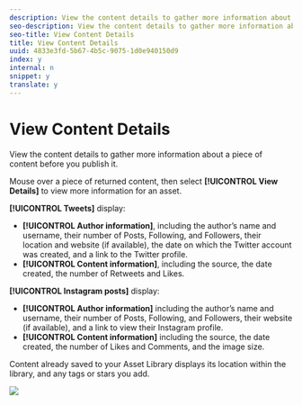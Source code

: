```yaml
---
description: View the content details to gather more information about a piece of content before you publish it.
seo-description: View the content details to gather more information about a piece of content before you publish it.
seo-title: View Content Details
title: View Content Details
uuid: 4833e3fd-5b67-4b5c-9075-1d0e940150d9
index: y
internal: n
snippet: y
translate: y
---
```


# View Content Details

View the content details to gather more information about a piece of content before you publish it.

Mouse over a piece of returned content, then select **[!UICONTROL View Details]** to view more information for an asset.

**[!UICONTROL Tweets]** display:

* **[!UICONTROL Author information]**, including the author’s name and username, their number of Posts, Following, and Followers, their location and website (if available), the date on which the Twitter account was created, and a link to the Twitter profile.
* **[!UICONTROL Content information]**, including the source, the date created, the number of Retweets and Likes.

**[!UICONTROL Instagram posts]** display:

* **[!UICONTROL Author information]** including the author’s name and username, their number of Posts, Following, and Followers, their website (if available), and a link to view their Instagram profile.
* **[!UICONTROL Content information]** including the source, the date created, the number of Likes and Comments, and the image size.

Content already saved to your Asset Library displays its location within the library, and any tags or stars you add.

![](assets/SSTwitterDetails-1024x658.png) 